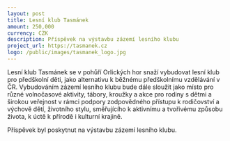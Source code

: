 ```yaml
---
layout: post
title: Lesní klub Tasmánek
amount: 250,000
currency: CZK
description: Příspěvek na výstavbu zázemí lesního klubu
project_url: https://tasmanek.cz
logo: /public/images/tasmanek_logo.jpg
---
```


Lesní klub Tasmánek se v pohůří Orlických hor snaží vybudovat lesní klub pro předškolní děti, jako alternativu k běžnému předškolnímu vzdělávání v ČR. Vybudováním zázemí lesního klubu bude dále sloužit jako místo pro různé volnočasové aktivity, tábory, kroužky a akce pro rodiny s dětmi a širokou veřejnost v rámci podpory zodpovědného přístupu k rodičovství a výchově dětí, životního stylu, směřujícího k aktivnímu a tvořivému způsobu života, k úctě k přírodě i kulturní krajině.

Příspěvek byl poskytnut na výstavbu zázemí lesního klubu.
